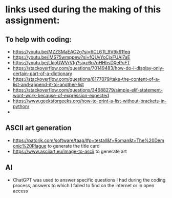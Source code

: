 # links used during the making of this assignment:
## To help with coding:
- https://youtu.be/MZZSMaEAC2g?si=6CL6Tt_9V9k91feq
- https://youtu.be/iMS75wmppew?si=fQUvYoCjxFUAl7aE
- https://youtu.be/LkjoUWVrVfg?si=c6n7qHHhsDXePoFT
- https://stackoverflow.com/questions/70149483/how-do-i-display-only-certain-part-of-a-dictionary
- https://stackoverflow.com/questions/8177079/take-the-content-of-a-list-and-append-it-to-another-list
- https://stackoverflow.com/questions/34688279/simple-elif-statement-wont-work-because-of-expression-expected
- https://www.geeksforgeeks.org/how-to-print-a-list-without-brackets-in-python/
- 
## ASCII art generation
- https://patorjk.com/software/taag/#p=testall&f=Roman&t=The%20Demonic%20Plague to generate the title card
- https://www.asciiart.eu/image-to-ascii to generate art
## AI
- ChatGPT was used to answer specific questions I had during the coding process, answers to which I failed to find on the internet or in open access
